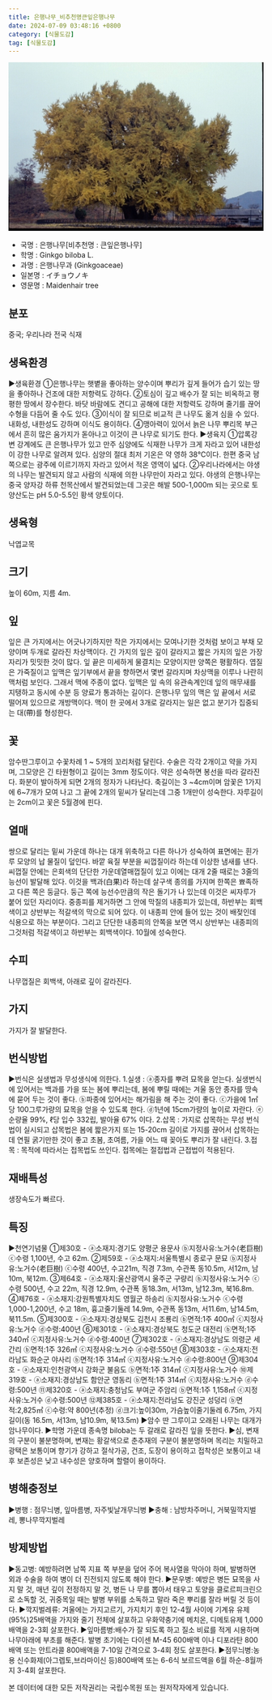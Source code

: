 ```yaml
---
title: 은행나무_비추천명큰잎은행나무
date: 2024-07-09 03:48:16 +0800
category: [식물도감]
tag: [식물도감]
---
```




![은행나무[비추천명 : 큰잎은행나무]](/assets/img/fileUpload/plants/basic/Ginkgoaceae/Ginkgo/14898/14898_1_th2.jpg)
- 국명 : 은행나무[비추천명 : 큰잎은행나무]
- 학명 : Ginkgo biloba L.
- 과명 : 은행나무과 (Ginkgoaceae)
- 일본명 : イチョウノキ
- 영문명 : Maidenhair tree


## 분포
중국; 우리나라 전국 식재
## 생육환경
▶생육환경
①은행나무는 햇볕을 좋아하는 양수이며 뿌리가 깊게 들어가 습기 있는 땅을 좋아하나 건조에 대한 저항력도 강하다. 
②토심이 깊고 배수가 잘 되는 비옥하고 평평한 땅에서 장수한다. 바닷 바람에도 견디고 공해에 대한 저항력도 강하며 줄기를 끊어 수형을 다듬어 줄 수도 있다. 
③이식이 잘 되므로 비교적 큰 나무도 옮겨 심을 수 있다. 내화성, 내한성도 강하며 이식도 용이하다. 
④맹아력이 있어서 늙은 나무 뿌리목 부근에서 흔히 많은 움가지가 돋아나고 이것이 큰 나무로 되기도 한다.
▶생육지
①압록강변 강계에도 큰 은행나무가 있고 만주 심양에도 식재한 나무가 크게 자라고 있어 내한성이 강한 나무로 알려져 있다. 심양의 절대 최저 기온은 약 영하 38℃이다. 한편 중국 남쪽으로는 광주에 이르기까지 자라고 있어서 적온 영역이 넓다. 
②우리나라에서는 야생의 나무는 발견되지 않고 사람의 식재에 의한 나무만이 자라고 있다. 야생의 은행나무는 중국 양자강 하류 천목산에서 발견되었는데 그곳은 해발 500-1,000m 되는 곳으로 토양산도는 pH 5.0-5.5인 황색 양토이다.
## 생육형
낙엽교목
## 크기
높이 60m, 지름 4m.
## 잎
잎은 큰 가지에서는 어긋나기하지만 작은 가지에서는 모여나기한 것처럼 보이고 부채 모양이며 두개로 갈라진 차상맥이다. 긴 가지의 잎은 깊이 갈라지고 짧은 가지의 잎은 가장자리가 밋밋한 것이 많다. 잎 끝은 미세하게 물결치는 모양이지만 양쪽은 평활하다. 엽질은 가죽질이고 잎맥은 잎기부에서 끝을 향하면서 몇번 갈라지며 차상맥을 이루나 나란히맥처럼 보인다. 그래서 맥에 주종이 없다. 잎맥은 잎 속의 유관속계인데 잎의 매무새를 지탱하고 동시에 수분 등 양료가 통과하는 길이다. 은행나무 잎의 맥은 잎 끝에서 서로 떨어져 있으므로 개방맥이다. 맥이 한 곳에서 3개로 갈라지는 일은 없고 분기가 집중되는 대(帶)를 형성한다.
## 꽃
암수딴그루이고  수꽃차례 1 ~ 5개의 꼬리처럼 달린다. 수술은 각각 2개이고 약을 가지며, 그모양은 긴 타원형이고 길이는 3mm 정도이다. 약은 성숙하면 봉선을 따라 갈라진다. 화분이 발아하게 되면 2개의 정자가 나타난다. 축길이는 3 ~4cm이며 암꽃은 1가지에 6~7개가 모여 나고  그 끝에 2개의 밑씨가 달리는데 그중 1개만이 성숙한다. 자루길이는 2cm이고 꽃은 5월경에 핀다.
## 열매
쌍으로 달리는 밑씨 가운데 하나는 대개 위축하고 다른 하나가 성숙하여 표면에는 흰가루 모양의 납 물질이 덮인다. 바깥 육질 부분을 씨껍질이라 하는데 이상한 냄새를 낸다. 씨껍질 안에는 은회색의 단단한 가운데열매껍질이 있고 이에는 대개 2줄 때로는 3줄의 능선이 발달해 있다. 이것을 백과(白果)라 하는데 살구색 종의를 가지며 한쪽은 뾰족하고 다른 쪽은 둥글다. 둥근 쪽에 능선수만큼의 작은 돌기가 나 있는데 이것은 씨자루가 붙어 있던 자리이다. 중종피를 제거하면 그 안에 막질의 내종피가 있는데, 하반부는 회백색이고 상반부는 적갈색의 막으로 되어 있다. 이 내종피 안에 들어 있는 것이 배젖인데 식용으로 하는 부분이다. 그리고 단단한 내종피의 안쪽을 보면 역시 상반부는 내종피의 그것처럼 적갈색이고 하반부는 회백색이다. 10월에 성숙한다.
## 수피
나무껍질은 회백색, 아래로 깊이 갈라진다.
## 가지
가지가 잘 발달한다.
## 번식방법
▶번식은 실생법과 무성생식에 의한다. 
1.실생 : ⓐ종자를 뿌려 묘목을 얻는다. 실생번식에 있어서는 백과를 가을 또는 봄에 뿌리는데, 봄에 뿌릴 때에는 겨울 동안 종자를 땅속에 묻어 두는 것이 좋다. 
ⓑ파종에 있어서는 해가림을 해 주는 것이 좋다. 
ⓒ가을에 1㎡당 100그루가량의 묘목을 얻을 수 있도록 한다. 
ⓓ1년에 15cm가량의 높이로 자란다. 
ⓔ순량율 99%, ℓ당 입수 332립, 발아율 67% 이다.
2.삽목 : 가지로 삽목하는 무성 번식법이 실시되고 삽목법은 봄에 짧은가지 또는 15-20cm 길이로 가지를 끊어서 삽목하는데 연필 굵기만한 것이 좋고 초봄, 초여름, 가을 어느 때 꽂아도 뿌리가 잘 내린다.
3.접목 : 목적에 따라서는 접목법도 쓰인다. 접목에는 절접법과 근접법이 적용된다.
## 재배특성
생장속도가 빠르다.
## 특징
▶천연기념물
①제30호 - ⓐ소재지:경기도 양평군 용문사 ⓑ지정사유:노거수(老巨樹) ⓒ수령 1,100년, 수고 62m.
②제59호 - ⓐ소재지:서울특별시 종로구 문묘 ⓑ지정사유:노거수(老巨樹) ⓒ수령 400년, 수고21m, 직경 7.3m, 수관폭 동10.5m, 서12m, 남10m, 북12m.
③제64호 - ⓐ소재지:울산광역시 울주군 구량리 ⓑ지정사유:노거수 ⓒ수령 500년, 수고 22m, 직경 12.9m, 수관폭 동18.3m, 서13m, 남12.3m, 북16.8m.
④제76호 - ⓐ소재지:강원특별자치도 영월군 하송리 ⓑ지정사유:노거수 ⓒ수령 1,000-1,200년, 수고 18m, 흉고줄기둘레 14.9m, 수관폭 동13m, 서11.6m, 남14.5m, 북11.5m.
⑤제300호 - ⓐ소재지:경상북도 김천시 조룡리 ⓑ면적:1주 400㎡ ⓒ지정사유:노거수 ⓓ수령:400년 
⑥제301호 - ⓐ소재지:경상북도 청도군 대전리 ⓑ면적;1주 340㎡ ⓒ지정사유:노거수 ⓓ수령:400년
⑦제302호 - ⓐ소재지:경상남도 의령군 세간리 ⓑ면적:1주 326㎡ ⓒ지정사유:노거수 ⓓ수령:550년
⑧제303호 - ⓐ소재지:전라남도 화순군 야사리 ⓑ면적:1주 314㎡ ⓒ지정사유:노거수 ⓓ수령:800년
⑨제304호 - ⓐ소재지:인천광역시 강화군 불음도 ⓑ면적:1주 314㎡ ⓒ지정사유:노거수
⑩제319호 - ⓐ소재지:경상남도 함안군 영동리 ⓑ면적:1주 314㎡ ⓒ지정사유:노거수 ⓓ수령:500년 
⑪제320호 - ⓐ소재지:충청남도 부여군 주암리 ⓑ면적:1주 1,158㎡ ⓒ지정사유:노거수 ⓓ수령:500년
⑫제385호 - ⓐ소재지:전라남도 강진군 성덩리 ⓑ면적:2,825㎡ ⓒ수령:약 800년(추정) ⓓ크기:높이30m, 가슴높이줄기둘레 6.75m, 가지길이(동 16.5m, 서13m, 남10.9m, 북13.5m)
▶암수 딴 그루이고 오래된 나무는 대개가 암나무이다. 
▶학명 가운데 종속명 biloba는 두 갈래로 갈라진 잎을 뜻한다.
▶심, 변재의 구분이 불분명하며, 변재는 황갈색으로 춘추재의 구분이 불분명하며 목리는 치밀하고 광택은 보통이며 향기가 강하고 절삭가공, 건조, 도장이 용이하고 접착성은 보통이고 내후 보존성은 낮고 내수성은 양호하며 할렬이 용이하다.
## 병해충정보
▶병행 : 점무늬병, 잎마름병, 자주빛날개무늬병
▶충해 : 남방차주머니, 거북밀깍지벌레, 뽕나무깍지벌레
## 방제방법
▶동고병: 예방하려면 남쪽 지표 쪽 부분을 덮어 주어 복사열을 막아야 하며, 발병하면 외과 수술을 하여 병이 더 진전되지 않도록 해야 한다.
▶문우병: 예방은 병든 묘목을 사지 말 것, 매년 깊이 전정하지 말 것, 병든 나 무를 뽑아서 태우고 토양을 클로르피크린으로 소독할 것, 귀중목일 때는 발병 부위를 소독하고 말라 죽은 뿌리를 잘라 버릴 것 등이다.
▶깍지벌레류: 겨울에는 가지고르기, 가지치기 후인 12-4월 사이에 기계유 유제(95%)25배액을 가지와 줄기 전체에 살포하고 우화약충기에 메치온, 디메토유제 1,000배액을 2-3회 살포한다.
▶잎마름병:배수가 잘 되도록 하고 질소 비료를 적게 시용하며 나무아래에 부초를 해준다. 발병 초기에는 다이센 M-45 600배액 이나 디포라탄 800배액 또는 안트라콜 800배액을 7-10일 간격으로 3-4회 정도 살포한다.
▶점무늬병:농용 신수화제(아그렙토,브라마이신 등)800배액 또는 6-6식 보르드액을 6월 하순-8월까지 3-4회 살포한다.






본 데이터에 대한 모든 저작권리는 국립수목원 또는 원저작자에게 있습니다.
